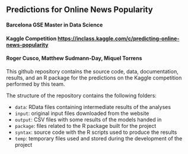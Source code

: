 ## Predictions for Online News Popularity

#### Barcelona GSE Master in Data Science
#### Kaggle Competition https://inclass.kaggle.com/c/predicting-online-news-popularity
#### Roger Cusco, Matthew Sudmann-Day, Miquel Torrens

This github repository contains the source code, data, documentation, results, and an R package for the predictions on the Kaggle competition performed by this team.

The structure of the repository contains the following folders:

 * `data`: RData files containing intermediate results of the analyses
 * `input`: original input files downloaded from the website
 * `output`: CSV files with some results of the models handed in
 * `package`: files related to the R package built for the project
 * `syntax`: source code with the R scripts used to produce the results
 * `temp`: temporary files used and stored during the development of the project
